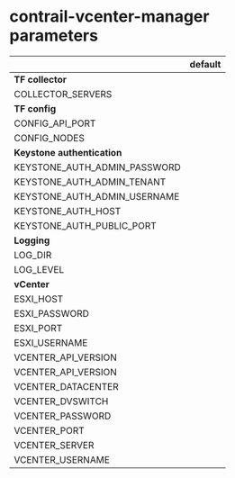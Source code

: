 # contrail-vcenter-manager parameters

| | default |
|---|---|
| **TF collector** | |
| COLLECTOR_SERVERS | |
| **TF config** | |
| CONFIG_API_PORT | |
| CONFIG_NODES | |
| **Keystone authentication** | |
| KEYSTONE_AUTH_ADMIN_PASSWORD | |
| KEYSTONE_AUTH_ADMIN_TENANT | |
| KEYSTONE_AUTH_ADMIN_USERNAME | |
| KEYSTONE_AUTH_HOST | |
| KEYSTONE_AUTH_PUBLIC_PORT | |
| **Logging** | |
| LOG_DIR | |
| LOG_LEVEL | |
| **vCenter** | |
| ESXI_HOST | |
| ESXI_PASSWORD | |
| ESXI_PORT | |
| ESXI_USERNAME | |
| VCENTER_API_VERSION | |
| VCENTER_API_VERSION | |
| VCENTER_DATACENTER | |
| VCENTER_DVSWITCH | |
| VCENTER_PASSWORD | |
| VCENTER_PORT | |
| VCENTER_SERVER | |
| VCENTER_USERNAME | |
